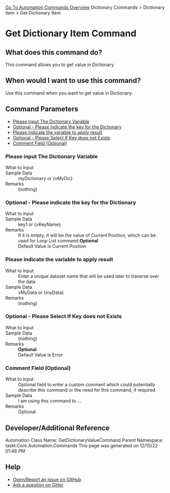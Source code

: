 <!--TITLE: Get Dictionary Item Command -->
<!-- SUBTITLE: a command in the Dictionary Commands group. -->
[Go To Automation Commands Overview](/automation-commands.md)
Dictionary Commands &gt; Dictionary Item &gt; Get Dictionary Item


# Get Dictionary Item Command


## What does this command do?
This command allows you to get value in Dictionary


## When would I want to use this command?
Use this command when you want to get value in Dictionary.


## Command Parameters
- [Please input The Dictionary Variable](#param_0)
- [Optional - Please indicate the key for the Dictionary](#param_1)
- [Please indicate the variable to apply result](#param_2)
- [Optional - Please Select If Key does not Exists](#param_3)
- [Comment Field (Optional)](#param_4)


<a id="param_0"></a>
### Please input The Dictionary Variable


<dl>
<dt>What to input</dt><dd></dd>
<dt>Sample Data</dt><dd>myDictionary or {vMyDic}</dd>
<dt>Remarks</dt><dd>(nothing)</dd>
</dl>




<a id="param_1"></a>
### Optional - Please indicate the key for the Dictionary


<dl>
<dt>What to input</dt><dd></dd>
<dt>Sample Data</dt><dd>key1 or {vKeyName}</dd>
<dt>Remarks</dt><dd>If it is empty, it will be the value of Current Position, which can be used for Loop List command.<b>Optional</b><br>Default Value is Current Position</dd>
</dl>




<a id="param_2"></a>
### Please indicate the variable to apply result


<dl>
<dt>What to input</dt><dd>Enter a unique dataset name that will be used later to traverse over the data</dd>
<dt>Sample Data</dt><dd>vMyData or {myData}</dd>
<dt>Remarks</dt><dd>(nothing)</dd>
</dl>




<a id="param_3"></a>
### Optional - Please Select If Key does not Exists


<dl>
<dt>What to input</dt><dd></dd>
<dt>Sample Data</dt><dd>(nothing)</dd>
<dt>Remarks</dt><dd><b>Optional</b><br>Default Value is Error</dd>
</dl>




<a id="param_4"></a>
### Comment Field (Optional)


<dl>
<dt>What to input</dt><dd>Optional field to enter a custom comment which could potentially describe this command or the need for this command, if required</dd>
<dt>Sample Data</dt><dd>I am using this command to ...</dd>
<dt>Remarks</dt><dd>Optional</dd>
</dl>




## Developer/Additional Reference
Automation Class Name: GetDictionaryValueCommand
Parent Namespace: taskt.Core.Automation.Commands
This page was generated on 12/10/22 01:48 PM


## Help
- [Open/Report an issue on GitHub](https://github.com/rcktrncn/taskt/issues/new)
- [Ask a question on Gitter](https://gitter.im/taskt-rpa/Lobby)
